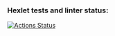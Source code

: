 ### Hexlet tests and linter status:
[![Actions Status](https://github.com/paparrot/php-project-lvl4/workflows/hexlet-check/badge.svg)](https://github.com/paparrot/php-project-lvl4/actions)